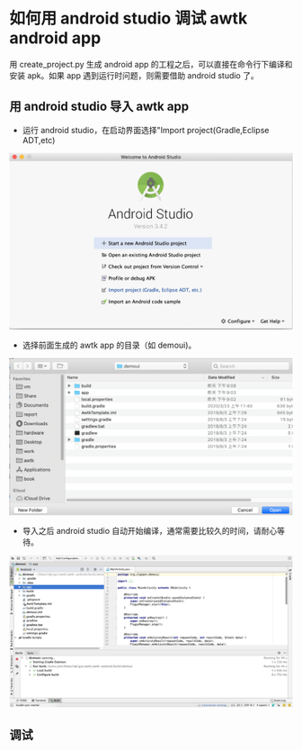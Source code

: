 # 如何用 android studio 调试 awtk android app

用 create_project.py 生成 android app 的工程之后，可以直接在命令行下编译和安装 apk。如果 app 遇到运行时问题，则需要借助 android studio 了。

## 用 android studio 导入 awtk app

* 运行 android studio，在启动界面选择"Import project(Gradle,Eclipse ADT,etc)

![](images/android_studio_start.png)

* 选择前面生成的 awtk app 的目录（如 demoui)。

![](images/android_studion_import.png)

* 导入之后 android studio 自动开始编译，通常需要比较久的时间，请耐心等待。

![](images/android_studio_build.png)

## 调试

	
